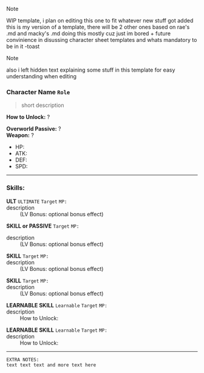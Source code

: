 
> [!NOTE]
> WIP template, i plan on editing this one to fit whatever new stuff got added
> this is my version of a template, there will be 2 other ones based on rae's .md and macky's .md
> doing this mostly cuz just im bored + future convinience in disussing character sheet templates and whats mandatory to be in it
> -toast

> [!NOTE]
> also i left hidden text explaining some stuff in this template for easy understanding when editing

### Character Name `Role`  
> short description

**How to Unlock:** ?  
<!--"unlocked by default", "complete tutorial", or some other thing-->

**Overworld Passive:** ?  
**Weapon:** ?

- HP:
- ATK:
- DEF:
- SPD:

___
### Skills:
<!--change "ULT", "SKILL", "PASSIVE", "LEARNABLE SKILL" to the name of the skill  
change "Target" to who is affected by the skill-->

**ULT** `ULTIMATE` `Target` `MP:`  
description  
$\qquad$ (LV Bonus: optional bonus effect)  

**SKILL or PASSIVE** `Target` `MP:`  
<!--if the skill is a passive, add `Passive` between the skill name and target-->
description  
$\qquad$ (LV Bonus: optional bonus effect)  

**SKILL** `Target` `MP:`  
description  
$\qquad$ (LV Bonus: optional bonus effect)  

**SKILL** `Target` `MP:`  
description  
$\qquad$ (LV Bonus: optional bonus effect)  

**LEARNABLE SKILL** `Learnable` `Target` `MP:`  
description  
$\qquad$ How to Unlock:

**LEARNABLE SKILL** `Learnable` `Target` `MP:`  
description  
$\qquad$ How to Unlock:

___
```
EXTRA NOTES:
text text text and more text here
```
